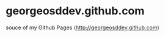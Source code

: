 georgeosddev.github.com
=======================

souce of my Github Pages (http://georgeosddev.github.com)